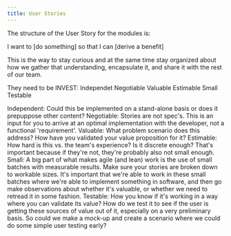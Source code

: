 ```yaml
---
title: User Stories
---
```


The structure of the User Story for the modules is:

I want to [do something]
so that I can [derive a benefit]

This is the way to stay curious and at the same time stay organized about how we gather that understanding, encapsulate it, and share it with the rest of our team.

They need to be INVEST:
Independet
Negotiable
Valuable
Estimable
Small
Testable

Independent: Could this be implemented on a stand-alone basis or does it prepuppose other content?
Negotiable: Stories are not spec's. This is an input for you to arrive at an optimal implementation with the developer, not a functional 'requirement'.
Valuable: What problem scenario does this address? How have you validated your value proposition for it?
Estimable: How hard is this vs. the team's experience? Is it discrete enough? That's important because if they're not, they're probably also not small enough.
Small: A big part of what makes agile (and lean) work is the use of small batches with measurable results. Make sure your stories are broken down to workable sizes. It's important that we're able to work in these small batches where we're able to implement something in software, and then go make observations about whether it's valuable, or whether we need to retread it in some fashion.
Testable: How you know if it's working in a way where you can validate its value? How do we test it to see if the user is getting these sources of value out of it, especially on a very preliminary basis. So could we make a mock-up and create a scenario where we could do some simple user testing early?

